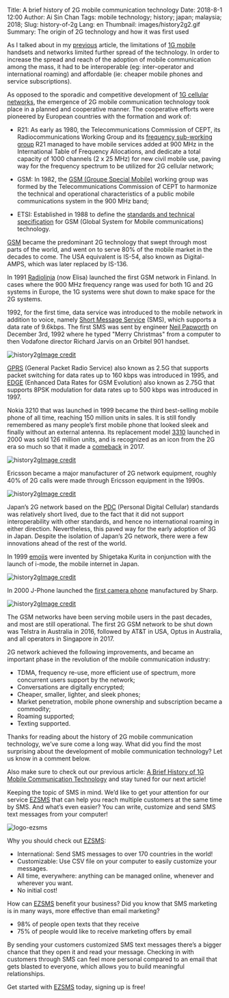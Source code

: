 Title: A brief history of 2G mobile communication technology
Date: 2018-8-1 12:00
Author: Ai Sin Chan
Tags: mobile technology; history; japan; malaysia; 2018; 
Slug: history-of-2g
Lang: en
Thumbnail: images/history2g2.gif
Summary: The origin of 2G technology and how it was first used

As I talked about in my [previous](https://blog.xoxzo.com/2018/07/24/history-of-1g/) article, the limitations of [1G mobile](https://blog.xoxzo.com/2018/07/24/history-of-1g/) handsets and networks limited further spread of the technology. In order to increase the spread and reach of the adoption of mobile communication among the mass, it had to be interoperable (eg: inter-operator and international roaming) and affordable (ie: cheaper mobile phones and service subscriptions). 

As opposed to the sporadic and competitive development of [1G cellular networks](https://blog.xoxzo.com/2018/07/24/history-of-1g/), the emergence of 2G mobile communication technology took place in a planned and cooperative manner. The cooperative efforts were pioneered by European countries with the formation and work of:

-	R21: As early as 1980, the Telecommunications Commission of CEPT, its Radiocommunications Working Group and its [frequency sub-working group](http://www.gsmhistory.com/the-beginnings/) R21 managed to have mobile services added at 900 MHz in the International Table of Frequency Allocations, and dedicate a total capacity of 1000 channels (2 x 25 MHz) for new civil mobile use, paving way for the frequency spectrum to be utilized for 2G cellular network; 

-	GSM: In 1982, the [GSM (Groupe Special Mobile)](http://www.gsmhistory.com/chapter/an-upromising-start/) working group was formed by the Telecommunications Commission of CEPT to harmonize the technical and operational characteristics of a public mobile communications system in the 900 MHz band;
 
-	ETSI: Established in 1988 to define the [standards and technical specification](https://www.etsi.org/) for GSM (Global System for Mobile communications) technology. 

[GSM](https://www.gsma.com/) became the predominant 2G technology that swept through most parts of the world, and went on to serve 80% of the mobile market in the decades to come. The USA equivalent is IS-54, also known as Digital-AMPS, which was later replaced by IS-136. 

In 1991 [Radiolinja](http://corporate.elisa.com/on-elisa/history/) (now Elisa) launched the first GSM network in Finland. In cases where the 900 MHz frequency range was used for both 1G and 2G systems in Europe, the 1G systems were shut down to make space for the 2G systems. 

1992, for the first time, data service was introduced to the mobile network in addition to voice, namely [Short Message Service](https://en.wikipedia.org/wiki/SMS) (SMS), which supports a data rate of 9.6kbps. The first SMS was sent by engineer [Neil Papworth](http://neilpapworth.com/) on December 3rd, 1992 where he typed "Merry Christmas" from a computer to then Vodafone director Richard Jarvis on an Orbitel 901 handset.

![history2g](/images/history2g1.jpg)<a class="caption" href="http://neilpapworth.com/FAQ.htm">Image credit</a>

[GPRS](https://www.etsi.org/technologies-clusters/technologies/mobile/gprs) (General Packet Radio Service) also known as 2.5G that supports packet switching for data rates up to 160 kbps was introduced in 1995, and [EDGE](http://www.3gpp.org/technologies/keywords-acronyms/102-gprs-edge) (Enhanced Data Rates for GSM Evolution) also known as 2.75G that supports 8PSK modulation for data rates up to 500 kbps was introduced in 1997. 

Nokia 3210 that was launched in 1999 became the third best-selling mobile phone of all time, reaching 150 million units in sales. It is still fondly remembered as many people’s first mobile phone that looked sleek and finally without an external antenna. Its replacement model [3310](https://www.androidauthority.com/10-most-iconic-mobile-phones-634852/) launched in 2000 was sold 126 million units, and is recognized as an icon from the 2G era so much so that it made a [comeback](https://www.nokia.com/en_int/phones/nokia-3310) in 2017.  
 
![history2g](/images/history2g2.gif)<a class="caption" href="https://www.terraformcorp.com/50-most-influential-gadgets-of-all-time/">Image credit</a>

Ericsson became a major manufacturer of 2G network equipment, roughly 40% of 2G calls were made through Ericsson equipment in the 1990s. 
 
![history2g](/images/history2g3.jpg)<a class="caption" href="https://cosconor.fr/GSM/Divers/Equipment/Ericsson/2106%20-%202206/Commercial%20info/RBS%202106.pdf">Image credit</a>

Japan’s 2G network based on the [PDC](https://en.wikipedia.org/wiki/Personal_Digital_Cellular) (Personal Digital Cellular) standards was relatively short lived, due to the fact that it did not support interoperability with other standards, and hence no international roaming in either direction. Nevertheless, this paved way for the early adoption of 3G in Japan. Despite the isolation of Japan’s 2G network, there were a few innovations ahead of the rest of the world. 

In 1999 [emojis](https://stories.moma.org/the-original-emoji-set-has-been-added-to-the-museum-of-modern-arts-collection-c6060e141f61) were invented by Shigetaka Kurita in conjunction with the launch of i-mode, the mobile internet in Japan. 
 
![history2g](/images/history2g4.jpg)<a class="caption" href="https://stories.moma.org/the-original-emoji-set-has-been-added-to-the-museum-of-modern-arts-collection-c6060e141f61">Image credit</a>

In 2000 J-Phone launched the [first camera phone](https://k-tai.watch.impress.co.jp/cda/article/showcase_top/3913.html) manufactured by Sharp. 

![history2g](/images/history2g5.jpg)<a class="caption" href="https://k-tai.watch.impress.co.jp/cda/article/showcase_top/3913.html">Image credit</a>

The GSM networks have been serving mobile users in the past decades, and most are still operational. The first 2G GSM network to be shut down was Telstra in Australia in 2016, followed by AT&T in USA, Optus in Australia, and all operators in Singapore in 2017.

2G network achieved the following improvements, and became an important phase in the revolution of the mobile communication industry: 

-	TDMA, frequency re-use, more efficient use of spectrum, more concurrent users support by the network;
-	Conversations are digitally encrypted;
-	Cheaper, smaller, lighter, and sleek phones;
-	Market penetration, mobile phone ownership and subscription became a commodity;
-	Roaming supported;
-	Texting supported. 

Thanks for reading about the history of 2G mobile communication technology, we’ve sure come a long way. What did you find the most surprising about the development of mobile communication technology? Let us know in a comment below.

Also make sure to check out our previous article: [A Brief History of 1G Mobile Communication Technology](https://blog.xoxzo.com/en/2018/07/24/history-of-1g/) and stay tuned for our next article! 

Keeping the topic of SMS in mind. We’d like to get your attention for our service [EZSMS](https://www.ezsms.biz/) that can help you reach multiple customers at the same time by SMS. And what’s even easier? You can write, customize and send SMS text messages from your computer!

![logo-ezsms](/images/logo_ezsms(1).png)

Why you should check out [EZSMS](https://www.ezsms.biz/):
- International: Send SMS messages to over 170 countries in the world!
- Customizable: Use CSV file on your computer to easily customize your messages.
- All time, everywhere: anything can be managed online, whenever and wherever you want.
- No initial cost! 

How can [EZSMS](https://www.ezsms.biz/) benefit your business?
Did you know that SMS marketing is in many ways, more effective than email marketing? 
- 98% of people open texts that they receive
- 75% of people would like to receive marketing offers by email 

By sending your customers customized SMS text messages there’s a bigger chance that they open it and read your message. Checking in with customers through SMS can feel more personal compared to an email that gets blasted to everyone, which allows you to build meaningful relationships.

Get started with [EZSMS](https://www.ezsms.biz/) today, signing up is free! 

